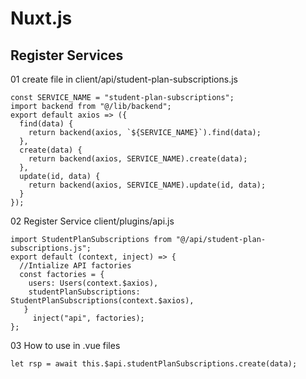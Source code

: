# Nuxt.js

## Register Services

01 create file in client/api/student-plan-subscriptions.js

```
const SERVICE_NAME = "student-plan-subscriptions";
import backend from "@/lib/backend";
export default axios => ({
  find(data) {
    return backend(axios, `${SERVICE_NAME}`).find(data);
  },
  create(data) {
    return backend(axios, SERVICE_NAME).create(data);
  },
  update(id, data) {
    return backend(axios, SERVICE_NAME).update(id, data);
  }
});

```

02 Register Service client/plugins/api.js

```
import StudentPlanSubscriptions from "@/api/student-plan-subscriptions.js";
export default (context, inject) => {
  //Intialize API factories
  const factories = {
    users: Users(context.$axios),
    studentPlanSubscriptions: StudentPlanSubscriptions(context.$axios),
   }
     inject("api", factories);
};

```

03 How to use in .vue files

```
let rsp = await this.$api.studentPlanSubscriptions.create(data);
```

